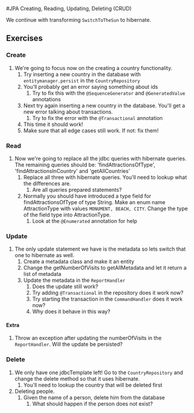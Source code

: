 #JPA Creating, Reading, Updating, Deleting (CRUD)

We continue with transforming `SwitchToTheSun` to hibernate.

## Exercises
### Create
1. We're going to focus now on the creating a country functionality.
    1. Try inserting a new country in the database with `entitymanager.persist` in the `CountryRepository`
    1. You'll probably get an error saying something about ids
        1. Try to fix this with the `@SequenceGenerator` and `@GeneratedValue` annotations
    1. Next try again inserting a new country in the database. You'll get a new error talking about transactions.
        1. Try to fix the error with the `@Transactional` annotation 
    1. This time it should work!
    1. Make sure that all edge cases still work. If not: fix them!

### Read    
1. Now we're going to replace all the jdbc queries with hibernate queries. The remaining queries should be: 'findAttractionsOfType', 'findAttractionsInCountry' and 'getAllCountries'
    1. Replace all three with hibernate queries. You'll need to lookup what the differences are.
        1. Are all queries prepared statements?
    1. Normally you should have introduced a type field for findAttractionsOfType of type String. 
    Make an enum name AttractionType with values `MONUMENT, BEACH, CITY`. Change the type of the field type into AttractionType.
        1. Look at the `@Enumerated` annotation for help 

### Update
1. The only update statement we have is the metadata so lets switch that one to hibernate as well.    
    1. Create a metadata class and make it an entity
    1. Change the getNumberOfVisits to getAllMetadata and let it return a list of metadata
    1. Update the metadata in the `ReportHandler`
        1. Does the update still work?
        1. Try adding `@Transactional` in the repository does it work now?
        1. Try starting the transaction in the `CommandHandler` does it work now?
        1. Why does it behave in this way?
        
#### Extra
1. Throw an exception after updating the numberOfVisits in the `ReportHandler`. Will the update be persisted? 

### Delete
1. We only have one jdbcTemplate left! Go to the `CountryRepository` and change the delete method so that it uses hibernate.
    1. You'll need to lookup the country that will be deleted first    
1. Deleting people.
    1. Given the name of a person, delete him from the database
        1. What should happen if the person does not exist?
        
        
        
